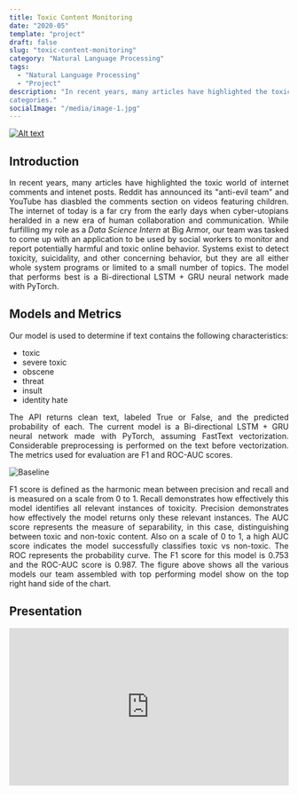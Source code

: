 ```yaml
---
title: Toxic Content Monitoring
date: "2020-05"
template: "project"
draft: false
slug: "toxic-content-monitoring"
category: "Natural Language Processing"
tags:
  - "Natural Language Processing"
  - "Project"
description: "In recent years, many articles have highlighted the toxic world of internet comments and intenet posts. The following is a tool built to monitor and categories user comments into six
categories."
socialImage: "/media/image-1.jpg"
---
```

[![Alt text](/media/icons/GitHub-Mark-32px.png)](https://github.com/andronikmk/toxic-content-monitoring)


## Introduction

<p style="text-align: justify;"> 
In recent years, many articles have highlighted the toxic world of internet comments and intenet posts.
Reddit has announced its "anti-evil team" and YouTube has diasbled the comments section on videos featuring
children. The internet of today is a far cry from the early days when cyber-utopians heralded in a new era
of human collaboration and communication. While furfilling my role as a <i>Data Science Intern</i> at Big Armor, 
our team was tasked to come up with an application to be used by social workers to monitor and report potentially
harmful and toxic online behavior. Systems exist to detect toxicity, suicidality, and other concerning behavior, but
they are all either whole system programs or limited to a small number of topics.
The model that performs best is a Bi-directional LSTM + GRU neural network made with PyTorch.
</p>

## Models and Metrics

<p style="text-align: justify;"> 
Our model is used to determine if text contains the following characteristics:
</p>

+ toxic
+ severe toxic
+ obscene
+ threat
+ insult
+ identity hate

<p style="text-align: justify;">
The API returns clean text, labeled True or False, and the predicted probability of each. The current model is a Bi-directional LSTM + GRU neural network made with
PyTorch, assuming FastText vectorization. Considerable preprocessing is
performed on the text before vectorization. The metrics used for evaluation
are F1 and ROC-AUC scores.  

</p>

<img src="/media/toxic-content-monitoring/baselines-with-labels.png" alt="Baseline">

<p style="text-align: justify;"> 
F1 score is defined as the harmonic mean between precision and recall and is measured on a scale from 0 to 1. Recall demonstrates how effectively this model identifies all relevant instances of toxicity. Precision demonstrates how effectively the model returns only these relevant instances. The AUC score represents the measure of separability, in this case, distinguishing between toxic and non-toxic content. Also on a scale of 0 to 1, a high AUC score indicates the model successfully classifies toxic vs non-toxic. The ROC represents
the probability curve. The F1 score for this model is 0.753 and the ROC-AUC score is 0.987.
The figure above shows all the various models our team assembled with top performing model show on the top right hand side
of the chart.
</p>

## Presentation
<div style="position: relative; padding-bottom: 56.25%; height: 0;"><iframe src="https://www.loom.com/embed/845187a43cac49c09eda06f51443f8c7" frameborder="0" webkitallowfullscreen mozallowfullscreen allowfullscreen style="position: absolute; top: 0; left: 0; width: 100%; height: 100%;"></iframe></div>
